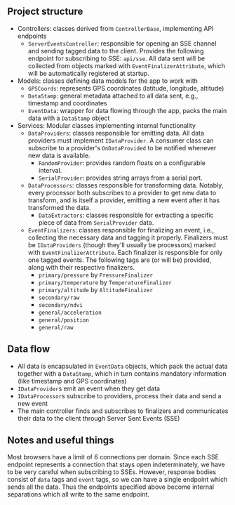 ﻿## Project structure

- Controllers: classes derived from `ControllerBase`, implementing API endpoints
  - `ServerEventsController`: responsible for opening an SSE channel and sending tagged data to the client. Provides the following endpoint for subscribing to SSE: `api/sse`. All data sent will be collected from objects marked with `EventFinalizerAttribute`, which will be automatically registered at startup.
- Models: classes defining data models for the app to work with
  - `GPSCoords`: represents GPS coordinates (latitude, longitude, altitude)
  - `DataStamp`: general metadata attached to all data sent, e.g., timestamp and coordinates
  - `EventData`: wrapper for data flowing through the app, packs the main data with a `DataStamp` object
- Services: Modular classes implementing internal functionality
  - `DataProviders`: classes responsible for emitting data. All data providers must implement `IDataProvider`. A consumer class can subscribe to a provider's `OnDataProvided` to be notified whenever new data is available.
    - `RandomProvider`: provides random floats on a configurable interval.
    - `SerialProvider`: provides string arrays from a serial port.
  - `DataProcessors`: classes responsible for transforming data. Notably, every processor both subscribes to a provider to get new data to transform, and is itself a provider, emitting a new event after it has transformed the data.
    - `DataExtractors`: classes responsible for extracting a specific piece of data from `SerialProvider` data.
  - `EventFinalizers`: classes responsible for finalizing an event, i.e., collecting the necessary data and tagging it properly. Finalizers must be `IDataProviders` (though they'll usually be processors) marked with `EventFinalizerAttribute`. Each finalizer is responsible for only one tagged events. The following tags are (or will be) provided, along with their respective finalizers.
    - `primary/pressure` by `PressureFinalizer`
    - `primary/temperature` by `TemperatureFinalizer`
    - `primary/altitude` by `AltitudeFinalizer`
    - `secondary/raw`
    - `secondary/ndvi`
    - `general/acceleration`
    - `general/position`
    - `general/raw`

## Data flow

- All data is encapsulated in `EventData` objects, which pack the actual data together with a `DataStamp`, which in turn contains mandatory information (like timestamp and GPS coordinates)
- `IDataProvider`s emit an event when they get data
- `IDataProcessor`s subscribe to providers, process their data and send a new event
- The main controller finds and subscribes to finalizers and communicates their data to the client through Server Sent Events (SSE)

## Notes and useful things

Most browsers have a limit of 6 connections per domain. Since each SSE endpoint represents a connection that stays open indeterminately, we have to be very careful when subscribing to SSEs. However, response bodies consist of `data` tags and `event` tags, so we can have a single endpoint which sends all the data. Thus the endpoints specified above become internal separations which all write to the same endpoint.
